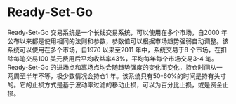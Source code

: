 # Ready-Set-Go 
Ready-Set-Go 交易系统是一个长线交易系统，可以使用在多个市场，自2000 年公布以来都是使用相同的法则和参数，参数值可以根据市场趋势强弱自动调整。该系统可以使用在多个市场，自1970 以来至2011 年中，系统交易于8 个市场，在扣除每笔交易100 美元费用后平均收益率43%，平均每年每个市场交易3-4 笔。Ready-Set-Go 的进场点和离场点均会随趋势强度的变化而变化，持仓时间从一两周至半年不等，极少数情况会持仓1 年。该系统只有50-60%的时间是持有头寸的。它的止损方式是基于波动率过滤的移动止损，可以为百分比止损，或是资金止损。
